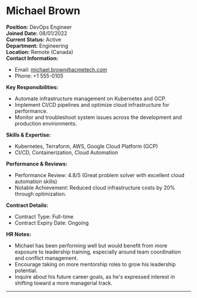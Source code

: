 # Michael Brown

**Position:** DevOps Engineer  
**Joined Date:** 08/01/2022  
**Current Status:** Active  
**Department:** Engineering  
**Location:** Remote (Canada)  
**Contact Information:**  
- Email: michael.brown@acmetech.com  
- Phone: +1 555-0105  

**Key Responsibilities:**
- Automate infrastructure management on Kubernetes and GCP.
- Implement CI/CD pipelines and optimize cloud infrastructure for performance.
- Monitor and troubleshoot system issues across the development and production environments.

**Skills & Expertise:**
- Kubernetes, Terraform, AWS, Google Cloud Platform (GCP)
- CI/CD, Containerization, Cloud Automation

**Performance & Reviews:**
- Performance Review: 4.8/5 (Great problem solver with excellent cloud automation skills)
- Notable Achievement: Reduced cloud infrastructure costs by 20% through optimization.

**Contract Details:**
- Contract Type: Full-time  
- Contract Expiry Date: Ongoing  

**HR Notes:**
- Michael has been performing well but would benefit from more exposure to leadership training, especially around team coordination and conflict management.
- Encourage taking on more mentorship roles to grow his leadership potential.
- Inquire about his future career goals, as he's expressed interest in shifting toward a more managerial track.
---
